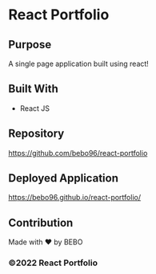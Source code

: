 # React Portfolio 

## Purpose
A single page application built using react!

## Built With 
* React JS

## Repository
https://github.com/bebo96/react-portfolio

## Deployed Application 
https://bebo96.github.io/react-portfolio/

## Contribution
Made with ❤️ by BEBO

### ©️2022 React Portfolio